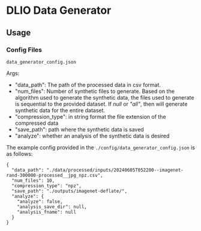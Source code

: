 # DLIO Data Generator

## Usage

### Config Files

`data_generator_config.json` 

Args:
- "data_path": The path of the processed data in csv format.
- "num_files": Number of synthetic files to generate. Based on the algorithm used to generate the synthetic data, the files used to generate is sequential to the provided dataset. If *null* or *"all"*, then will generate synthetic data for the entire dataset.
- "compression_type": in string format the file extension of the compressed data
- "save_path": path where the synthetic data is saved
- "analyze": whether an analysis of the synthetic data is desired


The example config provided in the `./config/data_generator_config.json` is as follows:

```
{
  "data_path": "./data/processed/inputs/20240605T052200--imagenet-rand-300000-processed__jpg_npz.csv",
  "num_files": 10,
  "compression_type": "npz",
  "save_path": "./outputs/imagenet-deflate/",
  "analyze": {
    "analyze": false,
    "analysis_save_dir": null,
    "analysis_fname": null
  }
}
```

